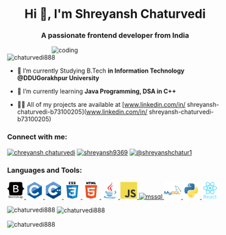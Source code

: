 <h1 align="center">Hi 👋, I'm Shreyansh Chaturvedi</h1>
<h3 align="center">A passionate frontend developer from India</h3>
<img align="right" alt="coding" width="400" src="https://i.imgur.com/Yr32yur.gif">

<p align="left"> <img src="https://komarev.com/ghpvc/?username=chaturvedi888&label=Profile%20views&color=0e75b6&style=flat" alt="chaturvedi888" /> </p>

- 🔭 I’m currently Studying B.Tech **in Information Technology @DDUGorakhpur University**

- 🌱 I’m currently learning **Java Programming, DSA in C++**

- 👨‍💻 All of my projects are available at [www.linkedin.com/in/ shreyansh-chaturvedi-b73100205](www.linkedin.com/in/ shreyansh-chaturvedi-b73100205)

<h3 align="left">Connect with me:</h3>
<p align="left">
<a href="https://linkedin.com/in/chreyansh chaturvedi" target="blank"><img align="center" src="https://raw.githubusercontent.com/rahuldkjain/github-profile-readme-generator/master/src/images/icons/Social/linked-in-alt.svg" alt="chreyansh chaturvedi" height="30" width="40" /></a>
<a href="https://www.codechef.com/users/shreyansh9369" target="blank"><img align="center" src="https://cdn.jsdelivr.net/npm/simple-icons@3.1.0/icons/codechef.svg" alt="shreyansh9369" height="30" width="40" /></a>
<a href="https://www.hackerrank.com/@shreyanshchatur1" target="blank"><img align="center" src="https://raw.githubusercontent.com/rahuldkjain/github-profile-readme-generator/master/src/images/icons/Social/hackerrank.svg" alt="@shreyanshchatur1" height="30" width="40" /></a>
</p>

<h3 align="left">Languages and Tools:</h3>
<p align="left"> <a href="https://getbootstrap.com" target="_blank" rel="noreferrer"> <img src="https://raw.githubusercontent.com/devicons/devicon/master/icons/bootstrap/bootstrap-plain-wordmark.svg" alt="bootstrap" width="40" height="40"/> </a> <a href="https://www.cprogramming.com/" target="_blank" rel="noreferrer"> <img src="https://raw.githubusercontent.com/devicons/devicon/master/icons/c/c-original.svg" alt="c" width="40" height="40"/> </a> <a href="https://www.w3schools.com/cpp/" target="_blank" rel="noreferrer"> <img src="https://raw.githubusercontent.com/devicons/devicon/master/icons/cplusplus/cplusplus-original.svg" alt="cplusplus" width="40" height="40"/> </a> <a href="https://www.w3schools.com/css/" target="_blank" rel="noreferrer"> <img src="https://raw.githubusercontent.com/devicons/devicon/master/icons/css3/css3-original-wordmark.svg" alt="css3" width="40" height="40"/> </a> <a href="https://www.w3.org/html/" target="_blank" rel="noreferrer"> <img src="https://raw.githubusercontent.com/devicons/devicon/master/icons/html5/html5-original-wordmark.svg" alt="html5" width="40" height="40"/> </a> <a href="https://www.java.com" target="_blank" rel="noreferrer"> <img src="https://raw.githubusercontent.com/devicons/devicon/master/icons/java/java-original.svg" alt="java" width="40" height="40"/> </a> <a href="https://developer.mozilla.org/en-US/docs/Web/JavaScript" target="_blank" rel="noreferrer"> <img src="https://raw.githubusercontent.com/devicons/devicon/master/icons/javascript/javascript-original.svg" alt="javascript" width="40" height="40"/> </a> <a href="https://www.microsoft.com/en-us/sql-server" target="_blank" rel="noreferrer"> <img src="https://www.svgrepo.com/show/303229/microsoft-sql-server-logo.svg" alt="mssql" width="40" height="40"/> </a> <a href="https://www.mysql.com/" target="_blank" rel="noreferrer"> <img src="https://raw.githubusercontent.com/devicons/devicon/master/icons/mysql/mysql-original-wordmark.svg" alt="mysql" width="40" height="40"/> </a> <a href="https://www.python.org" target="_blank" rel="noreferrer"> <img src="https://raw.githubusercontent.com/devicons/devicon/master/icons/python/python-original.svg" alt="python" width="40" height="40"/> </a> <a href="https://reactjs.org/" target="_blank" rel="noreferrer"> <img src="https://raw.githubusercontent.com/devicons/devicon/master/icons/react/react-original-wordmark.svg" alt="react" width="40" height="40"/> </a> </p>

<p><img align="left" src="https://github-readme-stats.vercel.app/api/top-langs?username=chaturvedi888&show_icons=true&locale=en&layout=compact" alt="chaturvedi888" /></p>

<p>&nbsp;<img align="center" src="https://github-readme-stats.vercel.app/api?username=chaturvedi888&show_icons=true&locale=en" alt="chaturvedi888" /></p>

<p><img align="center" src="https://github-readme-streak-stats.herokuapp.com/?user=chaturvedi888&" alt="chaturvedi888" /></p>

